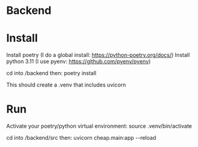 # Backend

# Install

Install poetry (I do a global install: https://python-poetry.org/docs/)
Install python 3.11 (I use pyenv: https://github.com/pyenv/pyenv)

cd into /backend then:
poetry install

This should create a .venv that includes uvicorn

# Run

Activate your poetry/python virtual environment:
source .venv/bin/activate

cd into /backend/src then:
uvicorn cheap.main:app --reload
